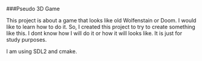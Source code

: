 ###Pseudo 3D Game

This project is about a game that looks like old Wolfenstain or Doom. I would like to learn how to do it. So, I created this project to try to create something like this. I dont know how I will do it or how it will looks like. It is just for study purposes.

I am using SDL2 and cmake.
